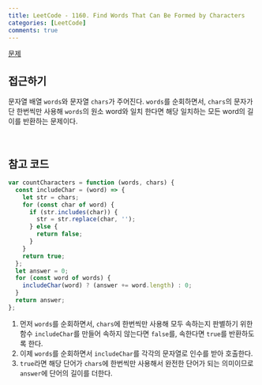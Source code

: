 ```yaml
---
title: LeetCode - 1160. Find Words That Can Be Formed by Characters
categories: [LeetCode]
comments: true
---
```


[문제](https://leetcode.com/problems/find-words-that-can-be-formed-by-characters/)

## 접근하기

문자열 배열 `words`와 문자열 `chars`가 주어진다. `words`를 순회하면서, `chars`의 문자가 단 한번씩만 사용해 `words`의 원소 word와 일치 한다면 해당 일치하는 모든 word의 길이를 반환하는 문제이다.

<br>

## 참고 코드

```js
var countCharacters = function (words, chars) {
  const includeChar = (word) => {
    let str = chars;
    for (const char of word) {
      if (str.includes(char)) {
        str = str.replace(char, '');
      } else {
        return false;
      }
    }
    return true;
  };
  let answer = 0;
  for (const word of words) {
    includeChar(word) ? (answer += word.length) : 0;
  }
  return answer;
};
```

1. 먼저 `words`를 순회하면서, `chars`에 한번씩만 사용해 모두 속하는지 판별하기 위한 함수 `includeChar`를 만들어 속하지 않는다면 `false`를, 속한다면 `true`를 반환하도록 한다.
2. 이제 `words`를 순회하면서 `includeChar`를 각각의 문자열로 인수를 받아 호출한다.
3. `true`라면 해당 단어가 `chars`에 한번씩만 사용해서 완전한 단어가 되는 의미이므로 `answer`에 단어의 길이를 더한다.
